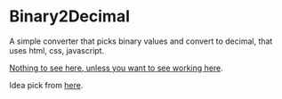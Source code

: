 # Binary2Decimal
A simple converter that picks binary values and convert to decimal, that uses html, css, javascript.

[Nothing to see here, unless you want to see working here](https://ranbut.github.io/Binary2Decimal/).

Idea pick from [here](https://github.com/florinpop17/app-ideas).
